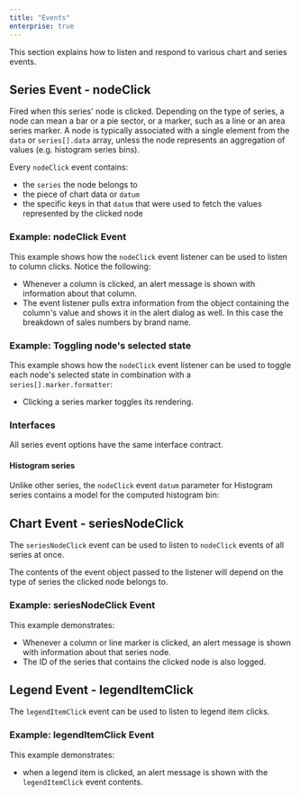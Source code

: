 ```yaml
---
title: "Events"
enterprise: true
---
```


This section explains how to listen and respond to various chart and series events.

## Series Event - nodeClick

Fired when this series' node is clicked. Depending on the type of series, a node can mean a bar or a pie sector, or a marker, such as a line or an area series marker. A node is typically associated with a single element from the `data` or `series[].data` array, unless the node represents an aggregation of values (e.g. histogram series bins).

Every `nodeClick` event contains:

- the `series` the node belongs to
- the piece of chart data or `datum`
- the specific keys in that `datum` that were used to fetch the values represented by the clicked node

### Example: nodeClick Event

This example shows how the `nodeClick` event listener can be used to listen to column clicks. Notice the following:

- Whenever a column is clicked, an alert message is shown with information about that column.
- The event listener pulls extra information from the object containing the column's value and shows it in the alert dialog as well. In this case the breakdown of sales numbers by brand name.

<chart-example title='Node Click Event' name='node-click-event' type='generated'></chart-example>

### Example: Toggling node's selected state

This example shows how the `nodeClick` event listener can be used to toggle each node's selected
state in combination with a `series[].marker.formatter`:

- Clicking a series marker toggles its rendering.

<chart-example title='Node Click Event' name='node-click-select' type='generated'></chart-example>

### Interfaces

All series event options have the same interface contract.

<interface-documentation interfaceName='AgSeriesListeners' names='["nodeClick"]'></interface-documentation>

#### Histogram series

Unlike other series, the `nodeClick` event `datum` parameter for Histogram series contains a model for the computed histogram bin:

<interface-documentation interfaceName='AgHistogramBinDatum'></interface-documentation>

## Chart Event - seriesNodeClick

The `seriesNodeClick` event can be used to listen to `nodeClick` events of all series at once.

The contents of the event object passed to the listener will depend on the type of series the clicked node belongs to.

### Example: seriesNodeClick Event

This example demonstrates:

- Whenever a column or line marker is clicked, an alert message is shown with information about that series node.
- The ID of the series that contains the clicked node is also logged.

<chart-example title='Node Click Event' name='series-node-click-event' type='generated'></chart-example>

## Legend Event - legendItemClick

The `legendItemClick` event can be used to listen to legend item clicks.

### Example: legendItemClick Event

This example demonstrates:

- when a legend item is clicked, an alert message is shown with the `legendItemClick` event contents.

<chart-example title='Legend Item Click Event' name='legend-item-click-event' type='generated'></chart-example>
